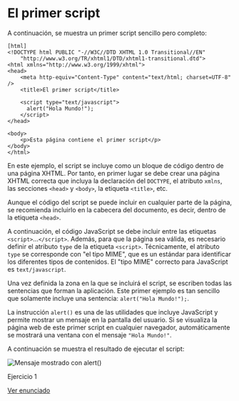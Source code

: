 # El primer script

A continuación, se muestra un primer script sencillo pero completo:

    [html]
    <!DOCTYPE html PUBLIC "-//W3C//DTD XHTML 1.0 Transitional//EN"
        "http://www.w3.org/TR/xhtml1/DTD/xhtml1-transitional.dtd">
    <html xmlns="http://www.w3.org/1999/xhtml">
    <head>
        <meta http-equiv="Content-Type" content="text/html; charset=UTF-8" />
        <title>El primer script</title>
    
        <script type="text/javascript">
          alert("Hola Mundo!");
        </script>
    </head>
    
    <body>
        <p>Esta página contiene el primer script</p>
    </body>
    </html>

En este ejemplo, el script se incluye como un bloque de código dentro de una página XHTML. Por tanto, en primer lugar se debe crear una página XHTML correcta que incluya la declaración del `DOCTYPE`, el atributo `xmlns`, las secciones `<head>` y `<body>`, la etiqueta `<title>`, etc.

Aunque el código del script se puede incluir en cualquier parte de la página, se recomienda incluirlo en la cabecera del documento, es decir, dentro de la etiqueta `<head>`.

A continuación, el código JavaScript se debe incluir entre las etiquetas `<script>`...`</script>`. Además, para que la página sea válida, es necesario definir el atributo `type` de la etiqueta `<script>`. Técnicamente, el atributo `type` se corresponde con "el tipo MIME", que es un estándar para identificar los diferentes tipos de contenidos. El "tipo MIME" correcto para JavaScript es `text/javascript`.

Una vez definida la zona en la que se incluirá el script, se escriben todas las sentencias que forman la aplicación. Este primer ejemplo es tan sencillo que solamente incluye una sentencia: `alert("Hola Mundo!");`.

La instrucción `alert()` es una de las utilidades que incluye JavaScript y permite mostrar un mensaje en la pantalla del usuario. Si se visualiza la página web de este primer script en cualquier navegador, automáticamente se mostrará una ventana con el mensaje `"Hola Mundo!"`.

A continuación se muestra el resultado de ejecutar el script:

![Mensaje mostrado con `alert()`](cap02/Safari.png)

<div class="exercise">
  <p class="title">Ejercicio 1</p>
</div>

[Ver enunciado](#ej01)